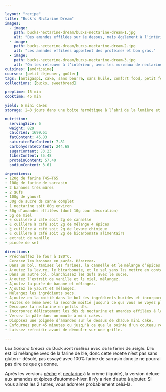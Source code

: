 ```yaml
---

layout: "recipe"
title: "Buck’s Nectarine Dream"
images:
  - image:
    path: bucks-nectarine-dream/bucks-nectarine-dream-1.jpg
    alt: "Des amandes effilées sur le dessus, mais également à l’intérieur pour accompagner la nectarine jaune."
  - image:
    path: bucks-nectarine-dream/bucks-nectarine-dream-2.jpg
    alt: "Les amandes effilées apportent des protéines et bon gras."
  - image:
    path: bucks-nectarine-dream/bucks-nectarine-dream-3.jpg
    alt: "On les retrouve à l’intérieur, avec les morceaux de nectarine bien fondants et juteux."
cuisines: [américaine]
courses: [petit-déjeuner, goûter]
tags: [antigaspi, cake, sans beurre, sans huile, comfort food, petit format, automne, hiver]
collections: [bucks, sweetbread]

preptime: 15 min
cooktime: 45 min

yield: 6 mini cakes
storage: 2–3 jours dans une boîte hermétique à l’abri de la lumière et de la chaleur. 5 jours au frigo. 2 mois au congélateur.

nutrition:
  servingSize: 6
  weight: 829
  calories: 1699.61
  fatContent: 45.83
  saturatedFatContent: 7.81
  carbohydrateContent: 244.68
  sugarContent: 83.23
  fiberContent: 25.48
  proteinContent: 57.40
  sodiumContent: 3.61

ingredients:
- 120g de farine T45–T65
- 100g de farine de sarrasin
- 2 bananes très mûres
- 2 œufs
- 100g de yaourt
- 30g de sucre de canne complet
- 1 nectarine soit 80g environ
- 50g d’amandes effilées (dont 10g pour décoration)
- 5g de miel
- ¼ cuillère à café soit 2g de cannelle
- ¼ cuillère à café soit 2g de mélange 4 épices
- ¼ cuillère à café soit 2g de levure chimique
- ¼ cuillère à café soit 2g de bicarbonate alimentaire
- extrait de vanille
- pincée de sel

directions:
- Préchauffez le four à 180°C.
- Écrasez les bananes en purée. Réservez.
- Dans un bol, tamisez les farines, la cannelle et le mélange d’épices. Mélangez. 
- Ajoutez la levure, le bicarbonate, et le sel sans les mettre en contact.
- Dans un autre bol, blanchissez les œufs avec le sucre. 
- Ajoutez l’extrait de vanille et le miel, mélangez. 
- Ajoutez la purée de banane et mélangez. 
- Ajoutez le yaourt et mélangez. 
- Mélangez les ingrédients secs. 
- Ajoutez-en la moitié dans le bol des ingrédients humides et incorporez délicatement à la maryse. 
- Faites de même avec la seconde moitié jusqu'à ce que vous ne voyez plus de grumeaux.
- Découpez la nectarine en petits dés.
- Incorporez délicatement les dés de nectarine et amandes effilées à la maryse.
- Versez la pâte dans un moule à mini cakes.
- Disposez une poignée d’amandes sur le dessus de chaque mini cake.
- Enfournez pour 45 minutes ou jusqu'à ce que la pointe d'un couteau ressorte sèche. 
- Laissez refroidir avant de démouler sur une grille. 

---
```


Les <i lang="en">banana breads</i> de Buck sont réalisés avec de la farine de seigle. Elle est ici mélangée avec de la farine de blé, donc cette recette n’est pas sans gluten – désolé, pas essayé avec 100% farine de sarrasin donc je ne pourrai pas dire ce que ça donne.

Après les versions [pêche](bucks-peach-bread.html) et [nectarine](bucks-nectarine-bread.html) à la crème (liquide), la version deluxe aux amandes et épices d’automne-hiver. Il n’y a rien d’autre à ajouter. Si vous aimez les 2 autres, vous adorerez probablement celui-là.